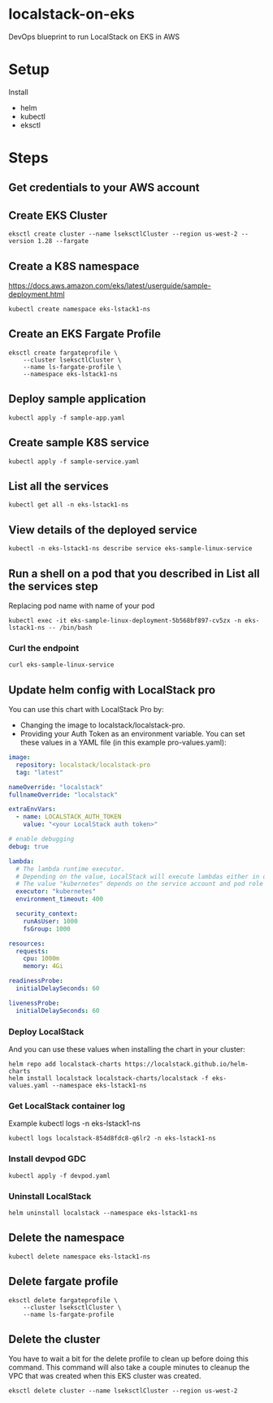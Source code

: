 # localstack-on-eks
DevOps blueprint to run LocalStack on EKS in AWS

# Setup
Install 
- helm
- kubectl
- eksctl

# Steps
## Get credentials to your AWS account

## Create EKS Cluster 
```shell
eksctl create cluster --name lseksctlCluster --region us-west-2 --version 1.28 --fargate
```

## Create a K8S namespace
https://docs.aws.amazon.com/eks/latest/userguide/sample-deployment.html
```shell
kubectl create namespace eks-lstack1-ns
```

## Create an EKS Fargate Profile
```shell
eksctl create fargateprofile \
    --cluster lseksctlCluster \
    --name ls-fargate-profile \
    --namespace eks-lstack1-ns 
```

## Deploy sample application
```shell
kubectl apply -f sample-app.yaml
```

## Create sample K8S service
```shell
kubectl apply -f sample-service.yaml
```

## List all the services
```shell
kubectl get all -n eks-lstack1-ns
```

## View details of the deployed service
```shell
kubectl -n eks-lstack1-ns describe service eks-sample-linux-service
```

## Run a shell on a pod that you described in List all the services step
Replacing pod name with name of your pod
```shell
kubectl exec -it eks-sample-linux-deployment-5b568bf897-cv5zx -n eks-lstack1-ns -- /bin/bash
```
### Curl the endpoint
```shell
curl eks-sample-linux-service
```

## Update helm config with LocalStack pro
You can use this chart with LocalStack Pro by:
- Changing the image to localstack/localstack-pro.
- Providing your Auth Token as an environment variable.
You can set these values in a YAML file (in this example pro-values.yaml):
```yaml
image:
  repository: localstack/localstack-pro
  tag: "latest"

nameOverride: "localstack"
fullnameOverride: "localstack"

extraEnvVars:
  - name: LOCALSTACK_AUTH_TOKEN
    value: "<your LocalStack auth token>"

# enable debugging
debug: true

lambda:
  # The lambda runtime executor.
  # Depending on the value, LocalStack will execute lambdas either in docker containers or in kubernetes pods
  # The value "kubernetes" depends on the service account and pod role being activated
  executor: "kubernetes"
  environment_timeout: 400

  security_context:
    runAsUser: 1000
    fsGroup: 1000

resources:
  requests:
    cpu: 1000m
    memory: 4Gi

readinessProbe:
  initialDelaySeconds: 60

livenessProbe:
  initialDelaySeconds: 60
```

### Deploy LocalStack
And you can use these values when installing the chart in your cluster:
```shell
helm repo add localstack-charts https://localstack.github.io/helm-charts
helm install localstack localstack-charts/localstack -f eks-values.yaml --namespace eks-lstack1-ns
```

### Get LocalStack container log
Example
kubectl logs <podname> -n eks-lstack1-ns
```shell
kubectl logs localstack-854d8fdc8-q6lr2 -n eks-lstack1-ns
```

### Install devpod GDC
```shell
kubectl apply -f devpod.yaml
```

### Uninstall LocalStack
```shell
helm uninstall localstack --namespace eks-lstack1-ns
```

## Delete the namespace
```shell
kubectl delete namespace eks-lstack1-ns
```

## Delete fargate profile
```shell
eksctl delete fargateprofile \
    --cluster lseksctlCluster \
    --name ls-fargate-profile 
```

## Delete the cluster
You have to wait a bit for the delete profile to clean up before doing this command.
This command will also take a couple minutes to cleanup the VPC that was created when this EKS cluster was created.
```shell
eksctl delete cluster --name lseksctlCluster --region us-west-2
```